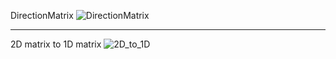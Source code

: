 DirectionMatrix
![DirectionMatrix](https://user-images.githubusercontent.com/53194167/142889776-c4214709-8859-457d-bd5f-2cd95f5f47a9.PNG)

-----------------------------------------------------------------------------------------------------------------------------------------------------------------------------------

2D matrix to 1D matrix
![2D_to_1D](https://user-images.githubusercontent.com/53194167/136171526-6f4e937f-799e-4e8f-b0cd-6690726b9b86.PNG)
